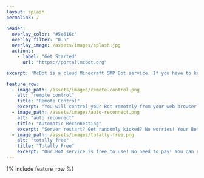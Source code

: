 ```yaml
---
layout: splash
permalink: /

header:
  overlay_color: "#5e616c"
  overlay_filter: "0.5"
  overlay_image: /assets/images/splash.jpg
  actions:
    - label: "Get Started"
      url: "https://portal.mcbot.org"

excerpt: 'McBot is a cloud Minecraft SMP Bot service. If you have to keep your desktop computer or laptop open for a whole night to AFK at your productive Minecraft farms, or you have to AFK on several different servers, our cloud Bot service is right here to ease your life!<br /><br />Join us and create your first Bot on the cloud and start AFKing.<br />'

feature_row:
  - image_path: /assets/images/remote-control.png
    alt: "remote control"
    title: "Remote Control"
    excerpt: "You will control your Bot remotely from your web browser any time any where. No client or download needed!"
  - image_path: /assets/images/auto-reconnect.png
    alt: "auto reconnect"
    title: "Automatic Reconnecting"
    excerpt: "Server restart? Get randomly kicked? No worries! Your Bot can automatically reconnect to the server in a couple minutes."
  - image_path: /assets/images/totally-free.png
    alt: "totally free"
    title: "Totally Free"
    excerpt: "Our Bot service is free to use! No need to pay! You can run your Bot right away. Of course donations are welcomed."
---
```


{% include feature_row %}
